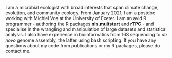I am a microbial ecologist with broad interests that span climate change, evolution, and community ecology. From January 2021, I am a postdoc working with Michiel Vos at the University of Exeter. I am an avid R programmer - authoring the R packages **nls.multstart** and **rTPC** - and specialise in the wrangling and manipulation of large datasets and statistical analysis. I also have experience in bioinformatics from 16S sequencing to _de novo_ genome assembly, the latter using bash scripting. If you have any questions about my code from publications or my R packages, please do contact me.
